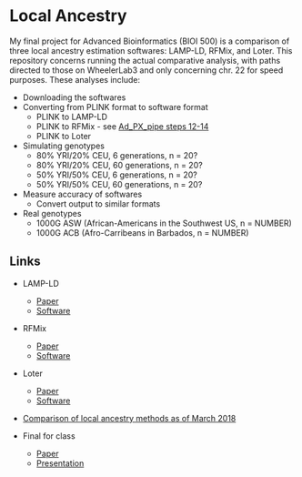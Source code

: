 # Local Ancestry

My final project for Advanced Bioinformatics (BIOI 500) is a comparison of three local ancestry estimation softwares: LAMP-LD, RFMix, and Loter. This repository concerns running the actual comparative analysis, with paths directed to those on WheelerLab3 and only concerning chr. 22 for speed purposes. These analyses include:

* Downloading the softwares
* Converting from PLINK format to software format
  * PLINK to LAMP-LD
  * PLINK to RFMix - see [Ad_PX_pipe steps 12-14](https://github.com/aandaleon/Ad_PX_pipe)
  * PLINK to Loter
* Simulating genotypes
  * 80% YRI/20% CEU, 6 generations, n = 20?
  * 80% YRI/20% CEU, 60 generations, n = 20?
  * 50% YRI/50% CEU, 6 generations, n = 20?
  * 50% YRI/50% CEU, 60 generations, n = 20?
* Measure accuracy of softwares
  * Convert output to similar formats
* Real genotypes
  * 1000G ASW (African-Americans in the Southwest US, n = NUMBER)
  * 1000G ACB (Afro-Carribeans in Barbados, n = NUMBER)

## Links
* LAMP-LD 
  * [Paper](https://academic.oup.com/bioinformatics/article/28/10/1359/212139)
  * [Software](http://lamp.icsi.berkeley.edu/lamp/lampld/)
* RFMix 
  * [Paper](https://www.sciencedirect.com/science/article/pii/S0002929713002899?via%3Dihub)
  * [Software](https://sites.google.com/site/rfmixlocalancestryinference/)
* Loter 
  * [Paper](https://academic.oup.com/mbe/article/35/9/2318/5040668)
  * [Software](https://github.com/bcm-uga/Loter)
* [Comparison of local ancestry methods as of March 2018](https://academic.oup.com/bib/advance-article-abstract/doi/10.1093/bib/bby044/5047382)

* Final for class
  * [Paper](https://docs.google.com/document/d/1QlbrgiLKPkVy-Au-3ti5TW6fP4YClN7w_6jRQNw7rGs/edit?usp=sharing)
  * [Presentation](https://docs.google.com/presentation/d/1LJXkkStQNTmNCr_zg6MTAqe_HDryur0adjWiqwoM06g/edit?usp=sharing)
